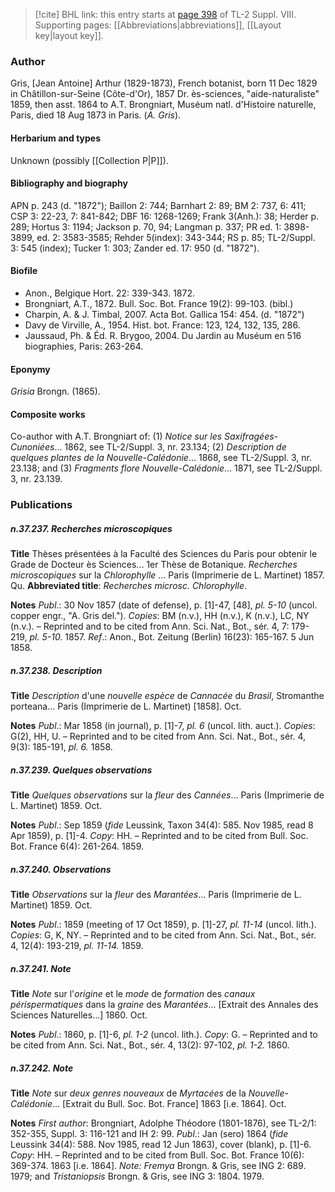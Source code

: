 > [!cite] BHL link: this entry starts at [page 398](https://www.biodiversitylibrary.org/item/103832#page/410/mode/1up) of TL-2 Suppl. VIII.
> Supporting pages: [[Abbreviations|abbreviations]], [[Layout key|layout key]].

### Author

Gris, \[Jean Antoine\] Arthur (1829-1873), French botanist, born 11 Dec 1829 in Châtillon-sur-Seine (Côte-d'Or), 1857 Dr. ès-sciences, "aide-naturaliste" 1859, then asst. 1864 to A.T. Brongniart, Muséum natl. d'Histoire naturelle, Paris, died 18 Aug 1873 in Paris. (*A. Gris*).

#### Herbarium and types

Unknown (possibly [[Collection P|P]]).

#### Bibliography and biography

APN p. 243 (d. "1872"); Baillon 2: 744; Barnhart 2: 89; BM 2: 737, 6: 411; CSP 3: 22-23, 7: 841-842; DBF 16: 1268-1269; Frank 3(Anh.): 38; Herder p. 289; Hortus 3: 1194; Jackson p. 70, 94; Langman p. 337; PR ed. 1: 3898-3899, ed. 2: 3583-3585; Rehder 5(index): 343-344; RS p. 85; TL-2/Suppl. 3: 545 (index); Tucker 1: 303; Zander ed. 17: 950 (d. "1872").

#### Biofile

- Anon., Belgique Hort. 22: 339-343. 1872.
- Brongniart, A.T., 1872. Bull. Soc. Bot. France 19(2): 99-103. (bibl.)
- Charpin, A. & J. Timbal, 2007. Acta Bot. Gallica 154: 454. (d. "1872")
- Davy de Virville, A., 1954. Hist. bot. France: 123, 124, 132, 135, 286.
- Jaussaud, Ph. & Éd. R. Brygoo, 2004. Du Jardin au Muséum en 516 biographies, Paris: 263-264.

#### Eponymy

*Grisia* Brongn. (1865).

#### Composite works

Co-author with A.T. Brongniart of:
(1) *Notice sur les Saxifragées-Cunoniées*... 1862, see TL-2/Suppl. 3, nr. 23.134;
(2) *Description de quelques plantes de la Nouvelle-Calédonie*... 1868, see TL-2/Suppl. 3, nr. 23.138; and
(3) *Fragments flore Nouvelle-Calédonie*... 1871, see TL-2/Suppl. 3, nr. 23.139.

### Publications

##### n.37.237. Recherches microscopiques

**Title**
Thèses présentées à la Faculté des Sciences du Paris pour obtenir le Grade de Docteur ès Sciences... 1er Thèse de Botanique. *Recherches microscopiques* sur la *Chlorophylle* ... Paris (Imprimerie de L. Martinet) 1857. Qu.
**Abbreviated title**: *Recherches microsc. Chlorophylle*.

**Notes**
*Publ*.: 30 Nov 1857 (date of defense), p. \[1\]-47, \[48\], *pl. 5-10* (uncol. copper engr., "A. Gris del."). *Copies*: BM (n.v.), HH (n.v.), K (n.v.), LC, NY (n.v.). – Reprinted and to be cited from Ann. Sci. Nat., Bot., sér. 4, 7: 179-219, *pl. 5-10.* 1857.
*Ref*.: Anon., Bot. Zeitung (Berlin) 16(23): 165-167. 5 Jun 1858.

##### n.37.238. Description

**Title**
*Description* d'une *nouvelle espèce* de *Cannacée* du *Brasil*, Stromanthe porteana... Paris (Imprimerie de L. Martinet) \[1858\]. Oct.

**Notes**
*Publ*.: Mar 1858 (in journal), p. \[1\]-7, *pl. 6* (uncol. lith. auct.). *Copies*: G(2), HH, U. – Reprinted and to be cited from Ann. Sci. Nat., Bot., sér. 4, 9(3): 185-191, *pl. 6.* 1858.

##### n.37.239. Quelques observations

**Title**
*Quelques observations* sur la *fleur* des *Cannées*... Paris (Imprimerie de L. Martinet) 1859. Oct.

**Notes**
*Publ*.: Sep 1859 (*fide* Leussink, Taxon 34(4): 585. Nov 1985, read 8 Apr 1859), p. \[1\]-4.
*Copy*: HH. – Reprinted and to be cited from Bull. Soc. Bot. France 6(4): 261-264. 1859.

##### n.37.240. Observations

**Title**
*Observations* sur la *fleur* des *Marantées*... Paris (Imprimerie de L. Martinet) 1859. Oct.

**Notes**
*Publ*.: 1859 (meeting of 17 Oct 1859), p. \[1\]-27, *pl. 11-14* (uncol. lith.). *Copies*: G, K, NY. – Reprinted and to be cited from Ann. Sci. Nat., Bot., sér. 4, 12(4): 193-219, *pl. 11-14.* 1859.

##### n.37.241. Note

**Title**
*Note* sur l'*origine* et le *mode* de *formation* des *canaux périspermatiques* dans la *graine* des *Marantées*... \[Extrait des Annales des Sciences Naturelles...\] 1860. Oct.

**Notes**
*Publ*.: 1860, p. \[1\]-6, *pl. 1-2* (uncol. lith.). *Copy*: G. – Reprinted and to be cited from Ann. Sci. Nat., Bot., sér. 4, 13(2): 97-102, *pl. 1-2.* 1860.

##### n.37.242. Note

**Title**
*Note* sur *deux genres nouveaux* de *Myrtacées* de la *Nouvelle-Calédonie*... \[Extrait du Bull. Soc. Bot. France\] 1863 \[i.e. 1864\]. Oct.

**Notes**
*First author*: Brongniart, Adolphe Théodore (1801-1876), see TL-2/1: 352-355, Suppl. 3: 116-121 and IH 2: 99.
*Publ*.: Jan (sero) 1864 (*fide* Leussink 34(4): 588. Nov 1985, read 12 Jun 1863), cover (blank), p. \[1\]-6. *Copy*: HH. – Reprinted and to be cited from Bull. Soc. Bot. France 10(6): 369-374. 1863 \[i.e. 1864\].
*Note: Fremya* Brongn. & Gris, see ING 2: 689. 1979; and *Tristaniopsis* Brongn. & Gris, see ING 3: 1804. 1979.

